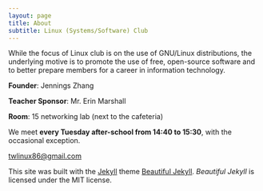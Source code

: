```yaml
---
layout: page
title: About
subtitle: Linux (Systems/Software) Club
---
```


While the focus of Linux club is on the use of GNU/Linux distributions, the underlying motive is to promote the use of free, open-source software and to better prepare members for a career in information technology. 

**Founder**: Jennings Zhang

**Teacher Sponsor**: Mr. Erin Marshall

**Room**: 15 networking lab (next to the cafeteria)

We meet **every Tuesday after-school from 14:40 to 15:30**, with the occasional exception. 

[twlinux86@gmail.com](mailto:twlinux86@gmail.com)

This site was built with the [Jekyll](https://jekyllrb.com/) theme [Beautiful Jekyll](https://github.com/daattali/beautiful-jekyll#readme). *Beautiful Jekyll* is licensed under the MIT license.
